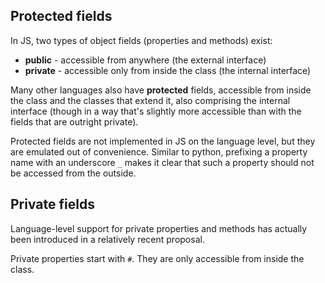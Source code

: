 ## Protected fields

In JS, two types of object fields (properties and methods) exist:

* **public** - accessible from anywhere (the external interface)
* **private** - accessible only from inside the class (the internal interface)

Many other languages also have **protected** fields, accessible from inside the class and the classes that extend it, also comprising the internal interface (though in a way that's slightly more accessible than with the fields that are outright private).

Protected fields are not implemented in JS on the language level, but they are emulated out of convenience. Similar to python, prefixing a property name with an underscore `_` makes it clear that such a property should not be accessed from the outside. 

## Private fields

Language-level support for private properties and methods has actually been introduced in a relatively recent proposal.

Private properties start with `#`. They are only accessible from inside the class.
